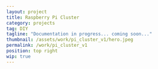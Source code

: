 ```yaml
---
layout: project
title: Raspberry Pi Cluster
category: projects
tag: DIY
tagline: "Documentation in progress... coming soon..."
thumbnail: /assets/work/pi_cluster_v1/hero.jpeg
permalink: /work/pi_cluster_v1
position: top right
wip: true
---
```


